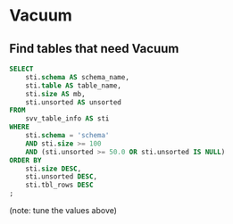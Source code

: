 # Vacuum

## Find tables that need Vacuum

```SQL
SELECT
    sti.schema AS schema_name,
    sti.table AS table_name,
    sti.size AS mb,
    sti.unsorted AS unsorted
FROM
    svv_table_info AS sti
WHERE
    sti.schema = 'schema'
    AND sti.size >= 100
    AND (sti.unsorted >= 50.0 OR sti.unsorted IS NULL)
ORDER BY
    sti.size DESC,
    sti.unsorted DESC,
    sti.tbl_rows DESC
;
```

(note: tune the values above)
